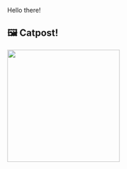 Hello there!



## 🖼️ Catpost!

<sub>
    <img src="https://cdn2.thecatapi.com/images/R05V9G7S9.jpg" height="256">
</sub>

